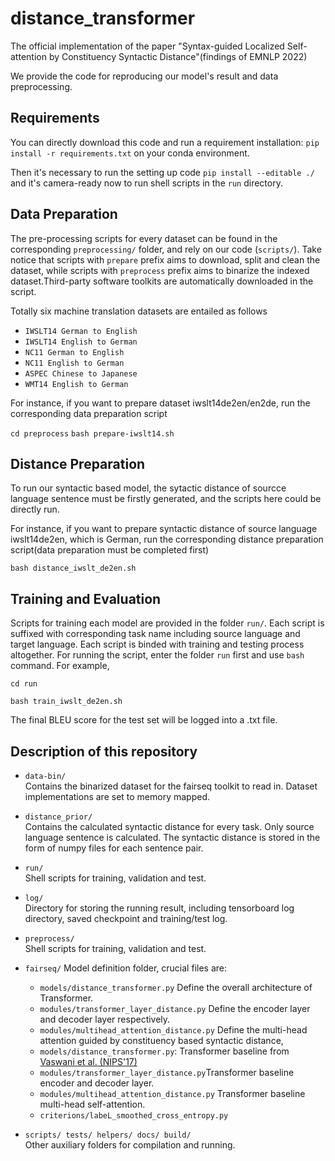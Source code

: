 # distance_transformer
The official implementation of the paper "Syntax-guided Localized Self-attention by Constituency Syntactic Distance"(findings of EMNLP 2022)

We provide the code for reproducing our model's result and data preprocessing.

## Requirements
You can directly download this code and run a requirement installation:
`pip install -r requirements.txt` on your conda environment.

Then it's necessary to run the setting up code `pip install --editable ./` and it's camera-ready now to run shell scripts in the `run` directory.

## Data Preparation
The pre-processing scripts for every dataset can be found in the corresponding `preprocessing/` folder, and rely on our code (`scripts/`). Take notice that scripts with `prepare` prefix aims to download, split and clean the dataset, while scripts with `preprocess` prefix aims to binarize the indexed dataset.Third-party software toolkits are automatically downloaded in the script.  

Totally six machine translation datasets are entailed as follows
- `IWSLT14 German to English`
- `IWSLT14 English to German`
- `NC11 German to English`
- `NC11 English to German`
- `ASPEC Chinese to Japanese`
- `WMT14 English to German`

For instance, if you want to prepare dataset iwslt14de2en/en2de, run the corresponding data preparation script

`cd preprocess`
`bash prepare-iwslt14.sh`

## Distance Preparation
To run our syntactic based model, the sytactic distance of sourcce language sentence must be firstly generated, and the scripts here could be directly run.

For instance, if you want to prepare syntactic distance of source language iwslt14de2en, which is German, run the corresponding distance preparation script(data preparation must be completed first)

`bash distance_iwslt_de2en.sh`

## Training and Evaluation
Scripts for training each model are provided in the folder `run/`. Each script is suffixed with corresponding task name including source language and target language.
Each script is binded with training and testing process altogether.
For running the script, enter the folder `run` first and use `bash` command. For example,

`cd run`

`bash train_iwslt_de2en.sh`
 
The final BLEU score for the test set will be logged into a .txt file.

## Description of this repository
- `data-bin/`<br>
  Contains the binarized dataset for the fairseq toolkit to read in. Dataset implementations are set to memory mapped.

- `distance_prior/`<br>
  Contains the calculated syntactic distance for every task. Only source language sentence is calculated. The syntactic distance is stored in the form of numpy files for each sentence pair.  
  
- `run/`<br>
  Shell scripts for training, validation and test.
  
- `log/`<br>
  Directory for storing the running result, including tensorboard log directory, saved checkpoint and training/test log.
  
- `preprocess/`<br>
  Shell scripts for training, validation and test.

- `fairseq/`  Model definition folder, crucial files are:
    - `models/distance_transformer.py` Define the overall architecture of Transformer.
    - `modules/transformer_layer_distance.py` Define the encoder layer and decoder layer respectively.
    - `modules/multihead_attention_distance.py` Define the multi-head attention guided by constituency based syntactic distance,
    - `models/distance_transformer.py`: Transformer baseline from [Vaswani et al. (NIPS'17)](https://proceedings.neurips.cc/paper/2017/file/3f5ee243547dee91fbd053c1c4a845aa-Paper.pdf)
    - `modules/transformer_layer_distance.py`Transformer baseline encoder and decoder layer.
    - `modules/multihead_attention_distance.py` Transformer baseline multi-head self-attention.
    - `criterions/labeL_smoothed_cross_entropy.py`
  
- `scripts/ tests/ helpers/ docs/ build/`<br>
  Other auxiliary folders for compilation and running.


